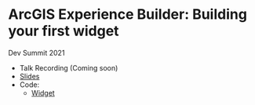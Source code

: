 # ArcGIS Experience Builder: Building your first widget

Dev Summit 2021

* Talk Recording (Coming soon)
* [Slides](https://github.com/dmartine/building-your-first-widget-devsummit-2021/blob/main/slides.pdf)
* Code:
  * [Widget](https://github.com/dmartine/building-your-first-widget-devsummit-2021/tree/main/code)
  

